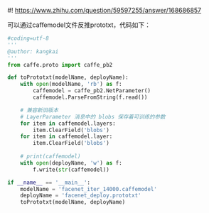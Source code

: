 #! https://www.zhihu.com/question/59597255/answer/168686857

[comment]: <> (Answer URL: https://www.zhihu.com/question/59597255/answer/168686857)
[comment]: <> (Question Title: 只有caffemodel文件可以反推prototxt吗？)
[comment]: <> (Author Name: 采石工)
[comment]: <> (Create Time: 2017-05-13 03:17:27)

可以通过caffemodel文件反推prototxt，代码如下：

    
```python
#coding=utf-8
'''
@author: kangkai
'''
from caffe.proto import caffe_pb2

def toPrototxt(modelName, deployName):
    with open(modelName, 'rb') as f:
        caffemodel = caffe_pb2.NetParameter()
        caffemodel.ParseFromString(f.read())

    # 兼容新旧版本
    # LayerParameter 消息中的 blobs 保存着可训练的参数
    for item in caffemodel.layers:
        item.ClearField('blobs')
    for item in caffemodel.layer:
        item.ClearField('blobs')
        
    # print(caffemodel)
    with open(deployName, 'w') as f:
        f.write(str(caffemodel))

if __name__ == '__main__':
    modelName = 'facenet_iter_14000.caffemodel'
    deployName = 'facenet_deploy.prototxt'
    toPrototxt(modelName, deployName)
```

